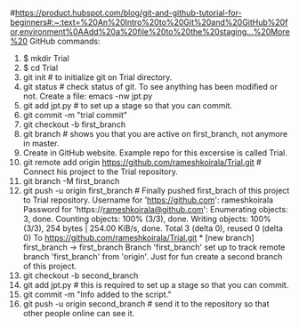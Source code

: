 #https://product.hubspot.com/blog/git-and-github-tutorial-for-beginners#:~:text=%20An%20Intro%20to%20Git%20and%20GitHub%20for,environment%0AAdd%20a%20file%20to%20the%20staging...%20More%20
GitHub commands:
1. $ mkdir Trial
2. $ cd Trial
3. git init               # to initialize git on Trial directory.
4. git status             # check status of git. To see anything has been modified or not.
Create a file: emacs -nw jpt.py
5. git add jpt.py         # to set up a stage so that you can commit.
6. git commit -m "trial commit"
7. git checkout -b first_branch
8. git branch             # shows you that you are active on first_branch, not anymore in master.
9. Create <name of repo> in GitHub website. Example repo for this excersise is called Trial. 
10. git remote add origin https://github.com/rameshkoirala/Trial.git  # Connect his project to the Trial repository.
11. git branch -M first_branch
12. git push -u origin first_branch     # Finally pushed first_brach of this project to Trial repository.
		Username for 'https://github.com': rameshkoirala
		Password for 'https://rameshkoirala@github.com': 
		Enumerating objects: 3, done.
		Counting objects: 100% (3/3), done.
		Writing objects: 100% (3/3), 254 bytes | 254.00 KiB/s, done.
		Total 3 (delta 0), reused 0 (delta 0)
		To https://github.com/rameshkoirala/Trial.git
		 * [new branch]      first_branch -> first_branch
		Branch 'first_branch' set up to track remote branch 'first_branch' from 'origin'.
Just for fun create a second branch of this project.
13. git checkout -b second_branch
15. git add jpt.py       # this is required to set up a stage so that you can commit.
16. git commit -m "Info added to the script."
17. git push -u origin second_branch     # send it to the repository so that other people online can see it.
